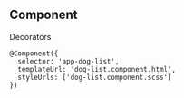 ## Component

Decorators

```
@Component({
  selector: 'app-dog-list',
  templateUrl: 'dog-list.component.html',
  styleUrls: ['dog-list.component.scss']
})
```
